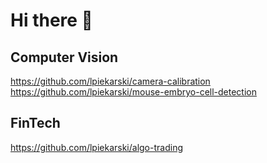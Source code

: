 # Hi there 👋

## Computer Vision
https://github.com/lpiekarski/camera-calibration
https://github.com/lpiekarski/mouse-embryo-cell-detection

## FinTech
https://github.com/lpiekarski/algo-trading

